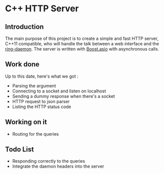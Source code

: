 # C++ HTTP Server

## Introduction

The main purpose of this project is to create a simple and fast HTTP server, C++11 compatible, who will handle the talk between a web interface and the [ring-daemon](https://github.com/savoirfairelinux/ring-daemon). The server is written with [Boost.asio](http://www.boost.org/doc/libs/1_61_0/doc/html/boost_asio.html) with asynchronous calls.

## Work done

Up to this date, here's what we got :
 - Parsing the argument
 - Connecting to a socket and listen on localhost
 - Sending a dummy response when there's a socket
 - HTTP request to json parser
 - Listing the HTTP status code

## Working on it
 - Routing for the queries

## Todo List
 - Responding correctly to the queries
 - Integrate the daemon headers into the server




